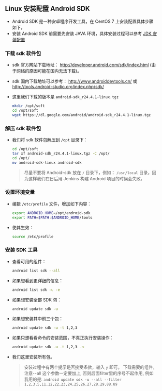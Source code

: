 ## Linux 安装配置 Android SDK

- Android SDK 是一种安卓程序开发工具，在 CentOS 7 上安装配置具体步骤如下。
- 安装 Android SDK 前需要先安装 JAVA 环境，具体安装过程可以参考 [ JDK 安装配置 ](env-java-jdk-config.md)

### 下载 sdk 软件包

- sdk 官方网站下载地址： <http://developer.android.com/sdk/index.html>  (由于网络的原因可能在国内无法下载)。
- sdk 国内下载地址可以参考： <http://www.androiddevtools.cn/> 或 <http://tools.android-studio.org/index.php/sdk/>
- 这里我们下载的版本是 `android-sdk_r24.4.1-linux.tgz`

  ```bash
  mkdir /opt/soft
  cd /opt/soft
  wget https://dl.google.com/android/android-sdk_r24.4.1-linux.tgz
  ```

### 解压 sdk 软件包

- 我们将 sdk 软件包解压到 `/opt` 目录下：

  ```bash
  cd /opt/soft
  tar xf android-sdk_r24.4.1-linux.tgz -C /opt/
  cd /opt/
  mv android-sdk-linux android-sdk
  ```
  
  > 尽量不要将 Android-sdk 放在 `/` 目录下，例如： `/usr/local` 目录，因为这样我们在日后用 Jenkins 构建 Android 项目的时候会失败。

### 设置环境变量

- 编辑 `/etc/profile` 文件，增加如下内容：

  ```bash
  export ANDROID_HOME=/opt/android-sdk
  export PATH=$PATH:$ANDROID_HOME/tools
  ```

- 使其生效：

  ```bash
  source /etc/profile
  ```  

### 安装 SDK 工具

- 查看可用的组件：

  ```bash
  android list sdk --all
  ```

- 如果想看到更详细的信息：

  ```bash
  android list sdk -u -e
  ```

- 如果想安装全部 SDK 包：

  ```bash
  android update sdk -u
  ```

- 如果想安装其中前三个包：

  ```bash
  android update sdk -u -t 1,2,3
  ```

- 如果只想看看命令的安装范围，不真正执行安装操作：

  ```bash
  android update sdk -u -t 1,2,3 -n
  ```

- 我们这里安装所有包。
  
  > 安装过程中有两个提示是否接受条款，输入 `y` 即可。
  > 下载需要的组件, 注意--all 这个参数一定要加上, 否则后面filter里的序号不起作用, 例如我用的是: `android update sdk -u --all --filter 1,2,3,5,11,12,22,23,24,25,26,27,28,29,88,89`


